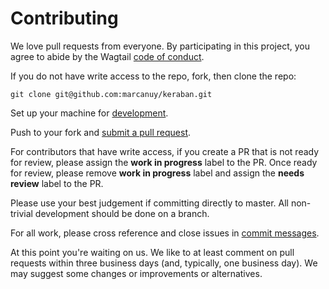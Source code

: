 # Contributing

We love pull requests from everyone. By participating in this project, you
agree to abide by the Wagtail [code of conduct](https://github.com/wagtail/wagtail/blob/master/CODE_OF_CONDUCT.md).

If you do not have write access to the repo, fork, then clone the repo:

    git clone git@github.com:marcanuy/keraban.git

Set up your machine for [development](https://github.com/wagtail/keraban/blob/master/readme.md).

Push to your fork and [submit a pull request](https://github.com/wagtail/keraban/compare/).

For contributors that have write access, if you create a PR that is not
ready for review, please assign the **work in progress** label to the PR. Once ready
for review, please remove **work in progress** label and assign the **needs review**
label to the PR.

Please use your best judgement if committing directly to master. All non-trivial development
should be done on a branch.

For all work, please cross reference and close issues in
[commit messages](https://help.github.com/articles/closing-issues-via-commit-messages/).

At this point you're waiting on us. We like to at least comment on pull requests
within three business days (and, typically, one business day). We may suggest
some changes or improvements or alternatives.
